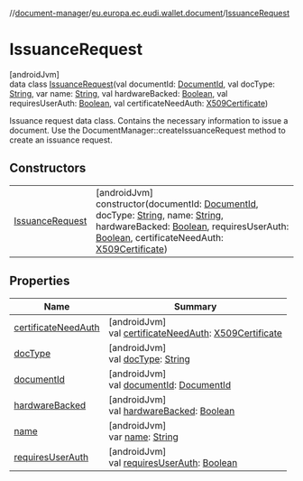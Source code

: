 //[document-manager](../../../index.md)/[eu.europa.ec.eudi.wallet.document](../index.md)/[IssuanceRequest](index.md)

# IssuanceRequest

[androidJvm]\
data class [IssuanceRequest](index.md)(val documentId: [DocumentId](../index.md#659369697%2FClasslikes%2F1351694608), val docType: [String](https://kotlinlang.org/api/latest/jvm/stdlib/kotlin/-string/index.html), var name: [String](https://kotlinlang.org/api/latest/jvm/stdlib/kotlin/-string/index.html), val hardwareBacked: [Boolean](https://kotlinlang.org/api/latest/jvm/stdlib/kotlin/-boolean/index.html), val requiresUserAuth: [Boolean](https://kotlinlang.org/api/latest/jvm/stdlib/kotlin/-boolean/index.html), val certificateNeedAuth: [X509Certificate](https://developer.android.com/reference/kotlin/java/security/cert/X509Certificate.html))

Issuance request data class. Contains the necessary information to issue a document. Use the DocumentManager::createIssuanceRequest method to create an issuance request.

## Constructors

| | |
|---|---|
| [IssuanceRequest](-issuance-request.md) | [androidJvm]<br>constructor(documentId: [DocumentId](../index.md#659369697%2FClasslikes%2F1351694608), docType: [String](https://kotlinlang.org/api/latest/jvm/stdlib/kotlin/-string/index.html), name: [String](https://kotlinlang.org/api/latest/jvm/stdlib/kotlin/-string/index.html), hardwareBacked: [Boolean](https://kotlinlang.org/api/latest/jvm/stdlib/kotlin/-boolean/index.html), requiresUserAuth: [Boolean](https://kotlinlang.org/api/latest/jvm/stdlib/kotlin/-boolean/index.html), certificateNeedAuth: [X509Certificate](https://developer.android.com/reference/kotlin/java/security/cert/X509Certificate.html)) |

## Properties

| Name | Summary |
|---|---|
| [certificateNeedAuth](certificate-need-auth.md) | [androidJvm]<br>val [certificateNeedAuth](certificate-need-auth.md): [X509Certificate](https://developer.android.com/reference/kotlin/java/security/cert/X509Certificate.html) |
| [docType](doc-type.md) | [androidJvm]<br>val [docType](doc-type.md): [String](https://kotlinlang.org/api/latest/jvm/stdlib/kotlin/-string/index.html) |
| [documentId](document-id.md) | [androidJvm]<br>val [documentId](document-id.md): [DocumentId](../index.md#659369697%2FClasslikes%2F1351694608) |
| [hardwareBacked](hardware-backed.md) | [androidJvm]<br>val [hardwareBacked](hardware-backed.md): [Boolean](https://kotlinlang.org/api/latest/jvm/stdlib/kotlin/-boolean/index.html) |
| [name](name.md) | [androidJvm]<br>var [name](name.md): [String](https://kotlinlang.org/api/latest/jvm/stdlib/kotlin/-string/index.html) |
| [requiresUserAuth](requires-user-auth.md) | [androidJvm]<br>val [requiresUserAuth](requires-user-auth.md): [Boolean](https://kotlinlang.org/api/latest/jvm/stdlib/kotlin/-boolean/index.html) |
